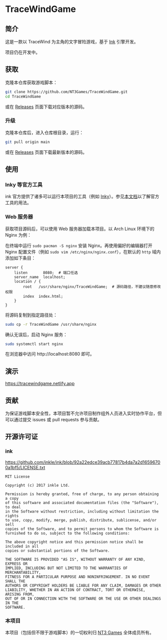 # TraceWindGame

## 简介

这是一款以 TraceWind 为主角的文字冒险游戏，基于 [Ink](https://www.inklestudios.com/ink/) 引擎开发。

项目仍在开发中。

## 获取

克隆本仓库获取游戏脚本：

```bash
git clone https://github.com/NT3Games/TraceWindGame.git
cd TraceWindGame
```

或在 [Releases](https://github.com/NT3Games/TraceWindGame/releases) 页面下载对应版本的源码。

### 升级

克隆本仓库后，进入仓库根目录，运行：

```bash
git pull origin main
```

或在 [Releases](https://github.com/NT3Games/TraceWindGame/releases/latest) 页面下载最新版本的源码。

## 使用

### Inky 等官方工具

ink 官方提供了诸多可以运行本项目的工具（例如 [Inky](https://github.com/inkle/inky)）。参见[本文档](https://github.com/inkle/ink#ink-inky-ink-unity-integration-inkjs-inklecate-inkle-oh-my)以了解官方工具的用法。

<!-- 可以考虑加一些 instructions -->

### Web 服务器

获取项目源码后，可以使用 Web 服务器加载本项目。以 Arch Linux 环境下的 Nginx 为例：

在终端中运行 `sudo pacman -S nginx` 安装 Nginx。再使用偏好的编辑器打开 Nginx 配置文件（例如 `sudo vim /etc/nginx/nginx.conf`），在默认的 `http` 域内添加如下条目：

```nginx
server {
    listen       8080;  # 端口任选
    server_name  localhost;
    location / {
        root   /usr/share/nginx/TraceWindGame;  # 源码路径，不建议随意修改权限
        index  index.html;
    }
}
```

将源码复制到指定路径处：

```bash
sudo cp -r TraceWindGame /usr/share/nginx
```

确认无误后，启动 Nginx 服务：

```bash
sudo systemctl start nginx
```

在浏览器中访问 http://localhost:8080 即可。

## 演示

<https://tracewindgame.netlify.app>

## 贡献

为保证游戏脚本安全性，本项目暂不允许项目制作组外人员进入实时协作平台，但可以通过提交 issues 或 pull requests 参与贡献。

## 开源许可证

### ink

<https://github.com/inkle/ink/blob/92a22edce39acb77817b4da7a2d16596700a1bf5/LICENSE.txt>

```text
MIT License

Copyright (c) 2017 inkle Ltd.

Permission is hereby granted, free of charge, to any person obtaining a copy
of this software and associated documentation files (the "Software"), to deal
in the Software without restriction, including without limitation the rights
to use, copy, modify, merge, publish, distribute, sublicense, and/or sell
copies of the Software, and to permit persons to whom the Software is
furnished to do so, subject to the following conditions:

The above copyright notice and this permission notice shall be included in all
copies or substantial portions of the Software.

THE SOFTWARE IS PROVIDED "AS IS", WITHOUT WARRANTY OF ANY KIND, EXPRESS OR
IMPLIED, INCLUDING BUT NOT LIMITED TO THE WARRANTIES OF MERCHANTABILITY,
FITNESS FOR A PARTICULAR PURPOSE AND NONINFRINGEMENT. IN NO EVENT SHALL THE
AUTHORS OR COPYRIGHT HOLDERS BE LIABLE FOR ANY CLAIM, DAMAGES OR OTHER
LIABILITY, WHETHER IN AN ACTION OF CONTRACT, TORT OR OTHERWISE, ARISING FROM,
OUT OF OR IN CONNECTION WITH THE SOFTWARE OR THE USE OR OTHER DEALINGS IN THE
SOFTWARE.
```

### 本项目

本项目（包括但不限于游戏脚本）的一切权利归 [NT3 Games](https://github.com/NT3Games) 全体成员所有。
